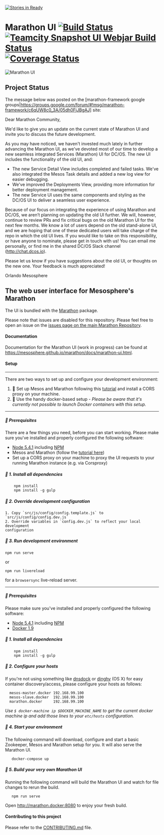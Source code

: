 [![Stories in Ready](https://badge.waffle.io/mesosphere/marathon.png?label=ready,gui&title=Ready)](https://waffle.io/mesosphere/marathon?label=gui)
# Marathon UI [![Build Status](https://travis-ci.org/mesosphere/marathon-ui.png?branch=master)](https://travis-ci.org/mesosphere/marathon-ui) [![Teamcity Snapshot UI Webjar Build Status](https://teamcity.mesosphere.io/app/rest/builds/buildType:%28id:Oss_Marathon_SnapshotUiWebjar%29/statusIcon)](https://teamcity.mesosphere.io/viewType.html?buildTypeId=Oss_Marathon_SnapshotUiWebjar&guest=1) [![Coverage Status](https://coveralls.io/repos/mesosphere/marathon-ui/badge.svg?branch=master&service=github)](https://coveralls.io/github/mesosphere/marathon-ui?branch=master)

![Marathon UI](https://raw.githubusercontent.com/mesosphere/marathon-ui/master/marathon-ui.png "Marathon UI")

## Project Status

The message below was posted on the [marathon-framework google groups|https://groups.google.com/forum/#!msg/marathon-framework/c6qUW8c0_3A/05dh0FjJBgAJ] site:

Dear Marathon Community,

We'd like to give you an update on the current state of Marathon UI and invite you to discuss the future development.

As you may have noticed, we haven't invested much lately in further advancing the Marathon UI, as we've devoted most of our time to develop a new seamless integrated Services (Marathon) UI for DC/OS. The new UI includes the functionality of the old UI, and:

* The new Service Detail View includes completed and failed tasks. We've also integrated the Mesos Task details and added a new log view for easier debugging.
* We've improved the Deployments View, providing more information for better deployment management.
* The new Service UI uses the same components and styling as the DC/OS UI to deliver a seamless user experience.
 
Because of our focus on integrating the experience of using Marathon and DC/OS, we aren’t planning on updating the old UI further. We will, however, continue to review PRs and fix critical bugs on the old Marathon UI for the next few months. We know a lot of users depend on the old stand-alone UI, and we are hoping that one of these dedicated users will take charge of the repo in which the old UI lives. If you would like to take on this responsibility, or have anyone to nominate, please get in touch with us! You can email me personally, or find me in the shared DC/OS Slack channel (http://chat.dcos.io).  

Please let us know if you have suggestions about the old UI, or thoughts on the new one. Your feedback is much appreciated!

Orlando
Mesosphere

## The web user interface for Mesosphere's Marathon

The UI is bundled with the [Marathon](https://github.com/mesosphere/marathon)
package.

Please note that issues are disabled for this repository. Please feel free to
open an issue on the
[issues page on the main Marathon Repository](https://github.com/mesosphere/marathon/issues?q=is%3Aopen+is%3Aissue+label%3Agui).

#### Documentation

Documentation for the Marathon UI (work in progress) can be found at
https://mesosphere.github.io/marathon/docs/marathon-ui.html.

#### Setup

---
 There are two ways to set up and configure your development environment:

1. 🤖 Set up Mesos and Marathon following this
  [tutorial](https://mesosphere.github.io/marathon/docs/) and install a CORS
  proxy on your machine.
2. 🐳 Use the handy docker-based setup - *Please be aware that it's currently 
     not possible to launch Docker containers  with this setup.*

___

##### 🤖 Prerequisites

There are a few things you need, before you can start working. Please make sure
you've installed and properly configured the following software:

* [Node 5.4.1](https://nodejs.org/en/blog/release/v5.4.1/) including
  [NPM](https://npmjs.org/)
* Mesos and Marathon (follow the
	[tutorial here](https://mesosphere.github.io/marathon/docs/))
* Set up a CORS proxy on your machine to proxy the UI requests to your running
  Marathon instance (e.g. via Corsproxy)

##### 🤖 1. Install all dependencies

        npm install
        npm install -g gulp

##### 🤖 2. Override development configuration

    1. Copy `src/js/config/config.template.js` to `src/js/config/config.dev.js`
    2. Override variables in `config.dev.js` to reflect your local development
    configuration

##### 🤖 3. Run development environment

  ```
  npm run serve
  ```

  or

  ```
  npm run livereload
  ```

 for a `browsersync` live-reload server.


---

##### 🐳 Prerequisites

Please make sure you've installed and properly configured the following
software:

* [Node 5.4.1](https://nodejs.org/en/blog/release/v5.4.1/) including
  [NPM](https://npmjs.org/)
* [Docker 1.9](https://www.docker.com/)


##### 🐳 1. Install all dependencies

        npm install
        npm install -g gulp

##### 🐳 2. Configure your hosts

If you're not using something like
[dnsdock](https://github.com/tonistiigi/dnsdock) or
[dinghy](https://github.com/codekitchen/dinghy) (OS X) for easy container
discovery/access, please configure your hosts as follows:

      mesos-master.docker 192.168.99.100
      mesos-slave.docker  192.168.99.100
      marathon.docker     192.168.99.100

*Use `$ docker-machine ip $DOCKER_MACHINE_NAME` to get the current docker
machine ip and add those lines to your `etc/hosts` configuration.*


##### 🐳 4. Start your environment

The following command will download, configure and start a basic Zookeeper,
Mesos and Marathon setup for you. It will also serve the Marathon UI.

       docker-compose up

##### 🐳 5. Build your very own Marathon UI

Running the following command will build the Marathon UI and watch for file
changes to rerun the build.

       npm run serve

Open http://marathon.docker:8080 to enjoy your fresh build.

#### Contributing to this project

Please refer to the
[CONTRIBUTING.md](https://github.com/mesosphere/marathon-ui/blob/master/CONTRIBUTING.md)
file.
